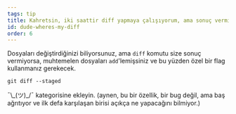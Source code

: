 ```yaml
---
tags: tip
title: Kahretsin, iki saattir diff yapmaya çalışıyorum, ama sonuç vermiyor?!
id: dude-wheres-my-diff
order: 6
---
```


Dosyaları değiştirdiğinizi biliyorsunuz, ama `diff` komutu size sonuç vermiyorsa, muhtemelen dosyaları `add`'lemişsiniz ve bu yüzden özel bir flag kullanmanız gerekecek.

```git
git diff --staged
```

&macr;\\\_(ツ)\_/&macr; kategorisine ekleyin. (aynen, bu bir özellik, bir bug değil, ama baş ağrıtıyor ve ilk defa karşılaşan birisi açıkça ne yapacağını bilmiyor.)
